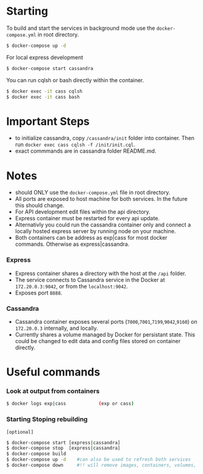 # Starting
To build and start the services in background mode use the `docker-compose.yml` in root directory.

```bash
$ docker-compose up -d
```
For local express development

```bash
$ docker-compose start cassandra
```

You can run cqlsh or bash directly within the container.
```bash
$ docker exec -it cass cqlsh
$ docker exec -it cass bash
```
# Important Steps
- to initialize cassandra, copy `/cassandra/init` folder into container. Then run `docker exec cass cqlsh -f /init/init.cql`.
- exact commmands are in cassandra folder README.md.

# Notes
- should ONLY use the `docker-compose.yml` file in root directory.
- All ports are exposed to host machine for both services. In the future this should change.
- For API development edit files within the api directory.
- Express container must be restarted for every api update.
- Alternativly you could run the cassandra container only and connect a locally hosted express server by running node on your machine.
- Both containers can be address as exp|cass for most docker commands. Otherwise as express|cassandra.

### Express
- Express container shares a directory with the host at the `/api` folder.
- The service connects to Cassandra service in the Docker at `172.20.0.3:9042`, or from the `localhost:9042`.
- Exposes port `8888`.
### Cassandra
- Cassandra container exposes several ports (`7000`,`7001`,`7199`,`9042`,`9160`) on `172.20.0.3` internally, and locally.   
- Currently shares a volume managed by Docker for persistant state. This could be changed to edit data and config files stored on container directly.

# Useful commands 
### Look at output from containers
```bash
$ docker logs exp|cass            (exp or cass)
```      
### Starting Stoping rebuilding
`[optional]`
```bash
$ docker-compose start [express|cassandra]
$ docker-compose stop  [express|cassandra]
$ docker-compose build 
$ docker-compose up -d    #can also be used to refresh both services
$ docker-compose down     #!! will remove images, containers, volumes, networks ... best for cleanup
```
